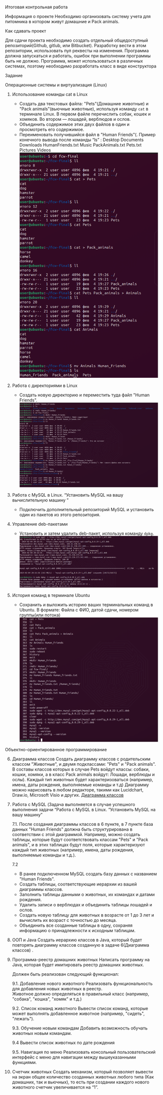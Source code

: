 Итоговая контрольная работа

Информация о проекте
Необходимо организовать систему учета для питомника в котором живут домашние и Pack animals. 

Как сдавать проект

Для сдачи проекта необходимо создать отдельный общедоступный репозиторий(Github, gitlub, или Bitbucket). 
Разработку вести в этом репозитории, использовать пул реквесты на изменения. 
Программа должна запускаться и работать, ошибок при выполнении программы быть не должно. Программа, может использоваться в различных системах, поэтому необходимо разработать класс в виде конструктора

Задание

Операционные системы и виртуализация (Linux)

1. Использование команды cat в Linux
    - Создать два текстовых файла: "Pets"(Домашние животные) и "Pack animals"(вьючные животные), используя команду `cat` в терминале Linux. В первом файле перечислить собак, кошек и хомяков. Во втором — лошадей, верблюдов и ослов.
    - Объединить содержимое этих двух файлов в один и просмотреть его содержимое.
    - Переименовать получившийся файл в "Human Friends"(.
      Пример конечного вывода после команды “ls” :
      Desktop Documents Downloads  HumanFriends.txt  Music  PackAnimals.txt  Pets.txt  Pictures  Videos
![task1_linux.png](pic%2Ftask1_linux.png)

2. Работа с директориями в Linux
    - Создать новую директорию и переместить туда файл "Human Friends".
![task2_linux.png](pic%2Ftask2_linux.png)

3. Работа с MySQL в Linux. “Установить MySQL на вашу вычислительную машину ”
    - Подключить дополнительный репозиторий MySQL и установить один из пакетов из этого репозитория.

4. Управление deb-пакетами
    - Установить и затем удалить deb-пакет, используя команду `dpkg`.
![task3-4_linux.png](pic%2Ftask3-4_linux.png)

5. История команд в терминале Ubuntu
    - Сохранить и выложить историю ваших терминальных команд в Ubuntu.
      В формате: Файла с ФИО, датой сдачи, номером группы(или потока)
![task5_linux.png](pic%2Ftask5_linux.png)

Объектно-ориентированное программирование

6. Диаграмма классов
     Создать диаграмму классов с родительским классом "Животные", и двумя подклассами: "Pets" и "Pack animals".
     В составы классов которых в случае Pets войдут классы: собаки, кошки, хомяки, а в класс Pack animals войдут: Лошади, верблюды и ослы).
     Каждый тип животных будет характеризоваться (например, имена, даты рождения, выполняемые команды и т.д)
     Диаграмму можно нарисовать в любом редакторе, такими как Lucidchart, Draw.io, Microsoft Visio и других.
[Диаграмма классов](src%2Fdc.drawio)

7. Работа с MySQL (Задача выполняется в случае успешного выполнения задачи “Работа с MySQL в Linux. “Установить MySQL на вашу машину”

   7.1. После создания диаграммы классов в 6 пункте, в 7 пункте база данных "Human Friends" должна быть структурирована в соответствии с этой диаграммой. Например, можно создать таблицы, которые будут соответствовать классам "Pets" и "Pack animals", и в этих таблицах будут поля, которые характеризуют каждый тип животных (например, имена, даты рождения, выполняемые команды и т.д.).
   
   7.2   
   - В ранее подключенном MySQL создать базу данных с названием "Human Friends".
   - Создать таблицы, соответствующие иерархии из вашей диаграммы классов.
   - Заполнить таблицы данными о животных, их командах и датами рождения.
   - Удалить записи о верблюдах и объединить таблицы лошадей и ослов.
   - Создать новую таблицу для животных в возрасте от 1 до 3 лет и вычислить их возраст с точностью до месяца.
   - Объединить все созданные таблицы в одну, сохраняя информацию о принадлежности к исходным таблицам.

8. ООП и Java
   Создать иерархию классов в Java, который будет повторять диаграмму классов созданную в задаче 6(Диаграмма классов) .

9. Программа-реестр домашних животных
   Написать программу на Java, которая будет имитировать реестр домашних животных.
   
   Должен быть реализован следующий функционал:

   9.1. Добавление нового животного
   Реализовать функциональность для добавления новых животных в реестр.       
   Животное должно определяться в правильный класс (например, "собака", "кошка", "хомяк" и т.д.)

   9.2. Список команд животного
   Вывести список команд, которые может выполнять добавленное животное (например, "сидеть", "лежать").

   9.3. Обучение новым командам 
   Добавить возможность обучать животных новым командам.
   
   9.4 Вывести список животных по дате рождения

   9.5. Навигация по меню
   Реализовать консольный пользовательский интерфейс с меню для навигации между вышеуказанными функциями.

10. Счетчик животных
    Создать механизм, который позволяет вывести на экран общее количество созданных животных любого типа (Как домашних, так и вьючных), то есть при создании каждого нового животного счетчик увеличивается на “1”. 